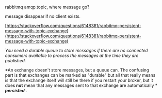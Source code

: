 rabbitmq amqp.topic, where message go?

message disappear if no client exists.

[https://stackoverflow.com/questions/6148381/rabbitmq-persistent-message-with-topic-exchange](https://stackoverflow.com/questions/6148381/rabbitmq-persistent-message-with-topic-exchange)

*You need a durable queue to store messages if there are no connected consumers available to process the messages at the time they are published.*

*An exchange doesn't store messages, but a queue can. The confusing part is that exchanges can be marked as "durable" but all that really means is that the exchange itself will still be there if you restart your broker, but it does ****not**** mean that any messages sent to that exchange are automatically * ***persisted*** *.*
